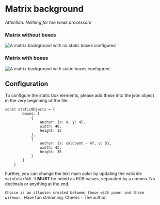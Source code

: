# Matrix background
*Attention: Nothing for too weak processors*

### Matrix without boxes
![A matrix background with no static boxes configured](https://github.com/KneeNinetySeven/OBS-Stream-Assets/blob/master/_res/matrix_no_boxes.gif)

### Matrix with boxes
![A matrix background with static boxes configured](https://github.com/KneeNinetySeven/OBS-Stream-Assets/blob/master/_res/matrix_with_boxes.gif)

## Configuration
To configure the static box elements, please add these into the json object in the very beginning of the file.


```
const staticObjects = {
        boxes: [
            {
                anchor: {x: 4, y: 4},
                width: 40,
                height: 15
            },
            {
                anchor: {x: colCount - 47, y: 5},
                width: 43,
                height: 38
            }
        ]
    }
```

Further, you can change the text main color by updating the variable ```mainColorRGB```. It **MUST** be noted as RGB values, separated by a comma. No decimals or anything at the end. 







```Choice is an illusion created between those with power and those without.```
Have fun streaming. Cheers - The author.

